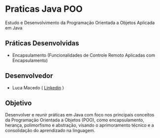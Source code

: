 # Praticas Java POO
Estudo e Desenvolvimento da Programação Orientada a Objetos Aplicada em Java

## Práticas Desenvolvidas
- Encapsulamento (Funcionalidades de Controle Remoto Aplicadas com Encapsulamento)

## Desenvolvedor 
- Luca Macedo ( <a href="https://www.linkedin.com/in/luca-macedo-659124219/">Linkedin</a> )

## Objetivo
Desenvolver e reunir práticas em Java com foco nos principais conceitos da Programação Orientada a Objetos (POO), como encapsulamento, herança, polimorfismo e abstração, visando o aprimoramento técnico e a consolidação do aprendizado na linguagem.
